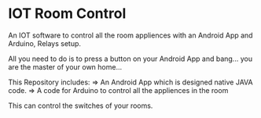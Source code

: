 # IOT Room Control
An IOT software to control all the room appliences with an Android App and Arduino, Relays setup.


All you need to do is to press a button on your Android App and bang... you are the master of your own home...


This Repository includes:
=> An Android App which is designed native JAVA code.
=> A code for Arduino to control all the appliences in the room

This can control the switches of your rooms.
